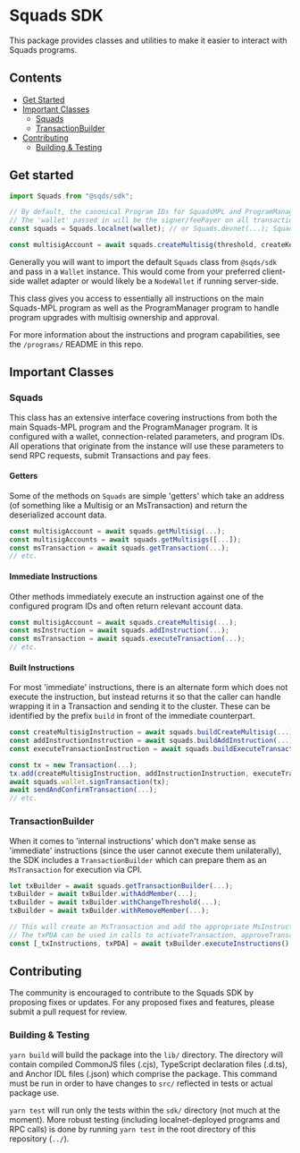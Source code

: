 # Squads SDK
This package provides classes and utilities to make it easier to interact with Squads programs.

## Contents
* [Get Started](#get-started)
* [Important Classes](#important-classes)
  * [Squads](#squads)
  * [TransactionBuilder](#transactionbuilder)
* [Contributing](#contributing)
  * [Building & Testing](#building--testing)

## Get started

```typescript
import Squads from "@sqds/sdk";

// By default, the canonical Program IDs for SquadsMPL and ProgramManager will be used
// The 'wallet' passed in will be the signer/feePayer on all transactions through the Squads object.
const squads = Squads.localnet(wallet); // or Squads.devnet(...); Squads.mainnet(...)

const multisigAccount = await squads.createMultisig(threshold, createKey, members);
```

Generally you will want to import the default `Squads` class from `@sqds/sdk` and pass in a `Wallet` instance. This would come from your preferred client-side wallet adapter or would likely be a `NodeWallet` if running server-side.

This class gives you access to essentially all instructions on the main Squads-MPL program as well as the ProgramManager program to handle program upgrades with multisig ownership and approval.

For more information about the instructions and program capabilities, see the `/programs/` README in this repo.

## Important Classes
### Squads
This class has an extensive interface covering instructions from both the main Squads-MPL program and the ProgramManager program. It is configured with a wallet, connection-related parameters, and program IDs. All operations that originate from the instance will use these parameters to send RPC requests, submit Transactions and pay fees.

#### Getters
Some of the methods on `Squads` are simple 'getters' which take an address (of something like a Multisig or an MsTransaction) and return the deserialized account data.
```typescript
const multisigAccount = await squads.getMultisig(...);
const multisigAccounts = await squads.getMultisigs([...]);
const msTransaction = await squads.getTransaction(...);
// etc.
```

#### Immediate Instructions
Other methods immediately execute an instruction against one of the configured program IDs and often return relevant account data.
```typescript
const multisigAccount = await squads.createMultisig(...);
const msInstruction = await squads.addInstruction(...);
const msTransaction = await squads.executeTransaction(...);
// etc.
```

#### Built Instructions
For most 'immediate' instructions, there is an alternate form which does not execute the instruction, but instead returns it so that the caller can handle wrapping it in a Transaction and sending it to the cluster. These can be identified by the prefix `build` in front of the immediate counterpart.
```typescript
const createMultisigInstruction = await squads.buildCreateMultisig(...);
const addInstructionInstruction = await squads.buildAddInstruction(...);
const executeTransactionInstruction = await squads.buildExecuteTransaction(...);

const tx = new Transaction(...);
tx.add(createMultisigInstruction, addInstructionInstruction, executeTransactionInstruction);
await squads.wallet.signTransaction(tx);
await sendAndConfirmTransaction(...);
// etc.
```


### TransactionBuilder
When it comes to 'internal instructions' which don't make sense as 'immediate' instructions (since the user cannot execute them unilaterally), the SDK includes a `TransactionBuilder` which can prepare them as an `MsTransaction` for execution via CPI.
```typescript
let txBuilder = await squads.getTransactionBuilder(...);
txBuilder = await txBuilder.withAddMember(...);
txBuilder = await txBuilder.withChangeThreshold(...);
txBuilder = await txBuilder.withRemoveMember(...);

// This will create an MsTransaction and add the appropriate MsInstructions (addMember, changeThreshold, removeMember)
// The txPDA can be used in calls to activateTransaction, approveTransaction, executeTransaction etc.
const [_txInstructions, txPDA] = await txBuilder.executeInstructions();
```


## Contributing

The community is encouraged to contribute to the Squads SDK by proposing fixes or updates. 
For any proposed fixes and features, please submit a pull request for review.

### Building & Testing
`yarn build` will build the package into the `lib/` directory. The directory will contain compiled CommonJS files (.cjs), TypeScript declaration files (.d.ts), and Anchor IDL files (.json) which comprise the package. This command must be run in order to have changes to `src/` reflected in tests or actual package use.

`yarn test` will run only the tests within the `sdk/` directory (not much at the moment). More robust testing (including localnet-deployed programs and RPC calls) is done by running `yarn test` in the root directory of this repository (`../`).
